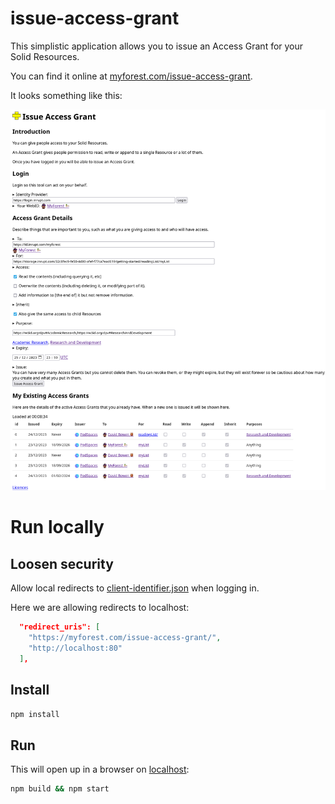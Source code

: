 # issue-access-grant

This simplistic application allows you to issue an Access Grant for your Solid Resources.

You can find it online at [myforest.com/issue-access-grant](https://myforest.com/issue-access-grant/).

It looks something like this:

![Screenshot of the application](docs/Screenshot_2023-12-25.png "Screenshot")

# Run locally

## Loosen security
Allow local redirects to [client-identifier.json](client-identifier.json) when logging in.

Here we are allowing redirects to localhost:

```JSON
  "redirect_uris": [
    "https://myforest.com/issue-access-grant/",
    "http://localhost:80"
  ],
```

## Install

```bash
npm install
```

## Run

This will open up in a browser on [localhost](http://localhost:8080):
```bash
npm build && npm start
```